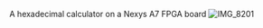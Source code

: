 A hexadecimal calculator on a Nexys A7 FPGA board
![IMG_8201](https://user-images.githubusercontent.com/24211198/166503199-b6a945fd-8049-40ab-b75c-f1d8871a96d5.JPG)
